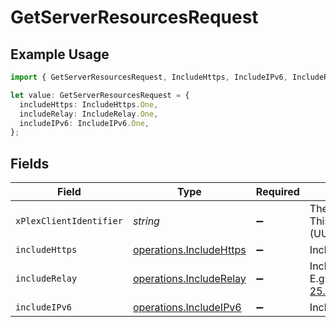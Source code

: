 # GetServerResourcesRequest

## Example Usage

```typescript
import { GetServerResourcesRequest, IncludeHttps, IncludeIPv6, IncludeRelay } from "@lukehagar/plexjs/sdk/models/operations";

let value: GetServerResourcesRequest = {
  includeHttps: IncludeHttps.One,
  includeRelay: IncludeRelay.One,
  includeIPv6: IncludeIPv6.One,
};
```

## Fields

| Field                                                                                                                                                                 | Type                                                                                                                                                                  | Required                                                                                                                                                              | Description                                                                                                                                                           | Example                                                                                                                                                               |
| --------------------------------------------------------------------------------------------------------------------------------------------------------------------- | --------------------------------------------------------------------------------------------------------------------------------------------------------------------- | --------------------------------------------------------------------------------------------------------------------------------------------------------------------- | --------------------------------------------------------------------------------------------------------------------------------------------------------------------- | --------------------------------------------------------------------------------------------------------------------------------------------------------------------- |
| `xPlexClientIdentifier`                                                                                                                                               | *string*                                                                                                                                                              | :heavy_minus_sign:                                                                                                                                                    | The unique identifier for the client application<br/>This is used to track the client application and its usage<br/>(UUID, serial number, or other number unique per device)<br/> | gcgzw5rz2xovp84b4vha3a40                                                                                                                                              |
| `includeHttps`                                                                                                                                                        | [operations.IncludeHttps](../../../sdk/models/operations/includehttps.md)                                                                                             | :heavy_minus_sign:                                                                                                                                                    | Include Https entries in the results                                                                                                                                  | 1                                                                                                                                                                     |
| `includeRelay`                                                                                                                                                        | [operations.IncludeRelay](../../../sdk/models/operations/includerelay.md)                                                                                             | :heavy_minus_sign:                                                                                                                                                    | Include Relay addresses in the results <br/>E.g: https://10-0-0-25.bbf8e10c7fa20447cacee74cd9914cde.plex.direct:32400<br/>                                            | 1                                                                                                                                                                     |
| `includeIPv6`                                                                                                                                                         | [operations.IncludeIPv6](../../../sdk/models/operations/includeipv6.md)                                                                                               | :heavy_minus_sign:                                                                                                                                                    | Include IPv6 entries in the results                                                                                                                                   | 1                                                                                                                                                                     |
